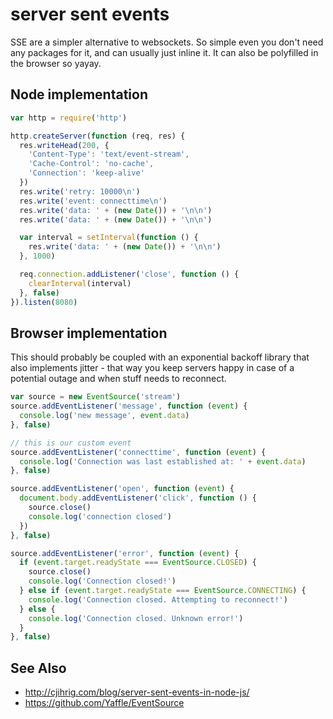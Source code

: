 # server sent events
SSE are a simpler alternative to websockets. So simple even you don't need any
packages for it, and can usually just inline it. It can also be polyfilled in
the browser so yayay.

## Node implementation
```js
var http = require('http')

http.createServer(function (req, res) {
  res.writeHead(200, {
    'Content-Type': 'text/event-stream',
    'Cache-Control': 'no-cache',
    'Connection': 'keep-alive'
  })
  res.write('retry: 10000\n')
  res.write('event: connecttime\n')
  res.write('data: ' + (new Date()) + '\n\n')
  res.write('data: ' + (new Date()) + '\n\n')

  var interval = setInterval(function () {
    res.write('data: ' + (new Date()) + '\n\n')
  }, 1000)

  req.connection.addListener('close', function () {
    clearInterval(interval)
  }, false)
}).listen(8080)
```

## Browser implementation
This should probably be coupled with an exponential backoff library that also
implements jitter - that way you keep servers happy in case of a potential
outage and when stuff needs to reconnect.

```js
var source = new EventSource('stream')
source.addEventListener('message', function (event) {
  console.log('new message', event.data)
}, false)

// this is our custom event
source.addEventListener('connecttime', function (event) {
  console.log('Connection was last established at: ' + event.data)
}, false)

source.addEventListener('open', function (event) {
  document.body.addEventListener('click', function () {
    source.close()
    console.log('connection closed')
  })
}, false)

source.addEventListener('error', function (event) {
  if (event.target.readyState === EventSource.CLOSED) {
    source.close()
    console.log('Connection closed!')
  } else if (event.target.readyState === EventSource.CONNECTING) {
    console.log('Connection closed. Attempting to reconnect!')
  } else {
    console.log('Connection closed. Unknown error!')
  }
}, false)
```

## See Also
- http://cjihrig.com/blog/server-sent-events-in-node-js/
- https://github.com/Yaffle/EventSource

